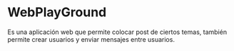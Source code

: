 # WebPlayGround
Es una aplicación web que permite colocar post de ciertos temas, también permite crear usuarios y enviar mensajes entre usuarios.
